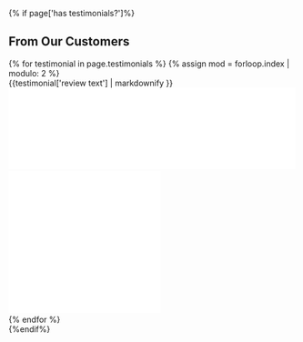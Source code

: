 {% if page['has testimonials?']%}<h2 id="testimonials" class="handdrawn red-header left-header">From Our Customers</h2>
<!--TESTIMONIALS-->
  <div class="container test">
    <div class="row">
    {% for testimonial in page.testimonials %}
      {% assign mod = forloop.index | modulo: 2 %}
      <div class="testimonial-container">
      <div class="testimonial col-xs-8 col-sm-4 {% if mod == 1 %}pull-right{%endif%}">
        {{testimonial['review text'] | markdownify }}
        <img class="chat-tail hidden-xs" src="assets/images/chat-tail.svg">
        <img class="chat-tail visible-xs" src="assets/images/chat-tail-alt.svg">
        <div class="testimonial-photo hidden-xs" style="background-image:url({{testimonial.image}})">
        </div>
      </div>
      <div class="col-xs-4 visible-xs photo-container {% if mod == 1 %}left{%endif%}">
        <div class="testimonial-photo" style="background-image:url({{testimonial.image}})"></div>
      </div>
      </div>
    {% endfor %}
    </div>
  </div>
  {%endif%}
</section>
